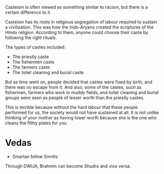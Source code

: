 Casteism is often viewed as something similar to racism, but there is a certain difference to it.

Casteism has its roots in religious segregation of labour required to sustain a civilization. This was how the Indo-Aryans created the scriptures of the Hindu religion. According to them, anyone could choose their caste by following the right rituals.

The types of castes included:

- The priestly caste
- The fishermen caste
- The farmers caste
- The toilet cleaning and burial caste

But as time went on, people decided that castes were fixed by birth, and there was no escape from it. And also, some of the castes, such as fishermen, farmers who work in muddy fields, and toilet cleaning and burial groups were seen as people of lesser worth than the priestly castes.

This is terrible because without the hard labour that these people performed for us, the society would not have sustained at all. It is not unlike thinking of your mother as having lower worth because she is the one who cleans the filthy plates for you.

# Vedas

- Smartas follow Smritis

Through DWIJA, Brahmin can become Shudra and vice versa.

